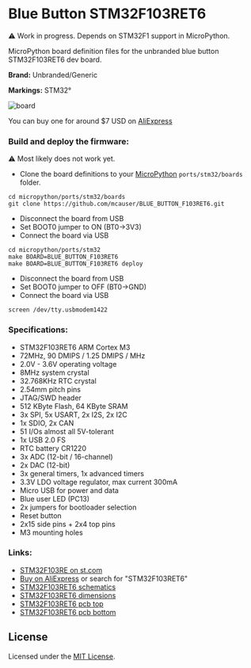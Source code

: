 # Blue Button STM32F103RET6

:warning: Work in progress. Depends on STM32F1 support in MicroPython.

MicroPython board definition files for the unbranded blue button STM32F103RET6 dev board.

**Brand:** Unbranded/Generic

**Markings:** STM32°

![board](docs/STM32F103RET6.jpg)

You can buy one for around $7 USD on [AliExpress](https://www.aliexpress.com/item/STM32F103RET6-ARM-STM32-Minimum-System-Development-Board-Module-For-arduino-Minimum-System-Board-STM32F103C8T6-upgrade-version/32787890975.html)

### Build and deploy the firmware:

:warning: Most likely does not work yet.

* Clone the board definitions to your [MicroPython](https://github.com/micropython/micropython) `ports/stm32/boards` folder.

```
cd micropython/ports/stm32/boards
git clone https://github.com/mcauser/BLUE_BUTTON_F103RET6.git
```

* Disconnect the board from USB
* Set BOOT0 jumper to ON (BT0->3V3)
* Connect the board via USB

```
cd micropython/ports/stm32
make BOARD=BLUE_BUTTON_F103RET6
make BOARD=BLUE_BUTTON_F103RET6 deploy
```

* Disconnect the board from USB
* Set BOOT0 jumper to OFF (BT0->GND)
* Connect the board via USB

```
screen /dev/tty.usbmodem1422
```

### Specifications:

* STM32F103RET6 ARM Cortex M3
* 72MHz, 90 DMIPS / 1.25 DMIPS / MHz
* 2.0V - 3.6V operating voltage
* 8MHz system crystal
* 32.768KHz RTC crystal
* 2.54mm pitch pins
* JTAG/SWD header
* 512 KByte Flash, 64 KByte SRAM
* 3x SPI, 5x USART, 2x I2S, 2x I2C
* 1x SDIO, 2x CAN
* 51 I/Os almost all 5V-tolerant
* 1x USB 2.0 FS
* RTC battery CR1220
* 3x ADC (12-bit / 16-channel)
* 2x DAC (12-bit)
* 3x general timers, 1x advanced timers
* 3.3V LDO voltage regulator, max current 300mA
* Micro USB for power and data
* Blue user LED (PC13)
* 2x jumpers for bootloader selection
* Reset button
* 2x15 side pins + 2x4 top pins
* M3 mounting holes

### Links:

* [STM32F103RE on st.com](http://www.st.com/content/st_com/en/products/microcontrollers/stm32-32-bit-arm-cortex-mcus/stm32-mainstream-mcus/stm32f1-series/stm32f103/stm32f103re.html)
* [Buy on AliExpress](https://www.aliexpress.com/item/STM32F103RET6-ARM-STM32-Minimum-System-Development-Board-Module-For-arduino-Minimum-System-Board-STM32F103C8T6-upgrade-version/32787890975.html) or search for "STM32F103RET6"
* [STM32F103RET6 schematics](https://github.com/mcauser/BLUE_BUTTON_F103RET6/blob/master/docs/STM32F103RET6_schematics.pdf)
* [STM32F103RET6 dimensions](https://github.com/mcauser/BLUE_BUTTON_F103RET6/blob/master/docs/STM32F103RET6_dimensions.pdf)
* [STM32F103RET6 pcb top](https://github.com/mcauser/BLUE_BUTTON_F103RET6/blob/master/docs/STM32F103RET6_top.pdf)
* [STM32F103RET6 pcb bottom](https://github.com/mcauser/BLUE_BUTTON_F103RET6/blob/master/docs/STM32F103RET6_bottom.pdf)

## License

Licensed under the [MIT License](http://opensource.org/licenses/MIT).
